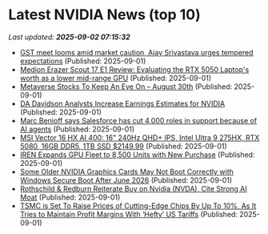 # Latest NVIDIA News (top 10)
_Last updated: **2025-09-02 07:15:32**_

- [GST meet looms amid market caution, Ajay Srivastava urges tempered expectations](https://economictimes.indiatimes.com/markets/stocks/news/gst-meet-looms-amid-market-caution-ajay-srivastava-urges-tempered-expectations/articleshow/123629225.cms) (Published: 2025-09-01)
- [Medion Erazer Scout 17 E1 Review: Evaluating the RTX 5050 Laptop's worth as a lower mid-range GPU](https://www.notebookcheck.net/Medion-Erazer-Scout-17-E1-Review-Evaluating-the-RTX-5050-Laptop-s-worth-as-a-lower-mid-range-GPU.1100669.0.html) (Published: 2025-09-01)
- [Metaverse Stocks To Keep An Eye On – August 30th](https://www.etfdailynews.com/2025/09/01/metaverse-stocks-to-keep-an-eye-on-august-30th/) (Published: 2025-09-01)
- [DA Davidson Analysts Increase Earnings Estimates for NVIDIA](https://www.etfdailynews.com/2025/09/01/da-davidson-analysts-increase-earnings-estimates-for-nvidia/) (Published: 2025-09-01)
- [Marc Benioff says Salesforce has cut 4,000 roles in support because of AI agents](https://www.businessinsider.com/marc-benioff-says-salesforce-cut-4000-roles-because-of-agents-2025-9) (Published: 2025-09-01)
- [MSI Vector 16 HX AI 400: 16" 240Hz QHD+ IPS, Intel Ultra 9 275HX, RTX 5080, 16GB DDR5, 1TB SSD $2149.99](https://slickdeals.net/f/18571162-msi-vector-16-hx-ai-400-16-240hz-qhd-ips-intel-ultra-9-275hx-rtx-5080-16gb-ddr5-1tb-ssd-2149-99) (Published: 2025-09-01)
- [IREN Expands GPU Fleet to 8,500 Units with New Purchase](https://finance.yahoo.com/news/iren-expands-gpu-fleet-8-050456163.html) (Published: 2025-09-01)
- [Some Older NVIDIA Graphics Cards May Not Boot Correctly with Windows Secure Boot After June 2026](https://www.techpowerup.com/340520/some-older-nvidia-graphics-cards-may-not-boot-correctly-with-windows-secure-boot-after-june-2026) (Published: 2025-09-01)
- [Rothschild & Redburn Reiterate Buy on Nvidia (NVDA), Cite Strong AI Moat](https://finance.yahoo.com/news/rothschild-redburn-reiterate-buy-nvidia-045341043.html) (Published: 2025-09-01)
- [TSMC is Set To Raise Prices of Cutting-Edge Chips By Up To 10%, As It Tries to Maintain Profit Margins With ‘Hefty’ US Tariffs](https://wccftech.com/tsmc-is-set-to-raise-prices-of-cutting-edge-chips-by-up-to-10-percent/) (Published: 2025-09-01)
